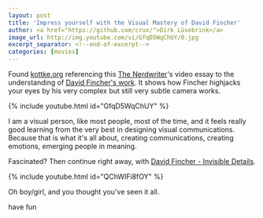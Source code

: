 ```yaml
---
layout: post
title: 'Impress yourself with the Visual Mastery of David Fincher'
author: <a href="https://github.com/crux/">Dirk Lüsebrink</a>
image_url: http://img.youtube.com/vi/GfqD5WqChUY/0.jpg
excerpt_separator: <!--end-of-excerpt-->
categories: [movies]
---
```

Found [kottke.org] referencing this [The Nerdwriter]'s video essay to
the understanding of [David Fincher's work]. It shows how Fincher highjacks
your eyes by his very complex but still very subtle camera works. 

{% include youtube.html id="GfqD5WqChUY" %}

<!--end-of-excerpt-->
I am a visual person, like most people, most of the time, and it feels really
good learning from the very best in designing visual communications. Because
that is what it's all about, creating communications, creating emotions,
emerging people in meaning. 

Fascinated? Then continue right away, with [David Fincher - Invisible Details]. 

{% include youtube.html id="QChWIFi8fOY" %}

Oh boy/girl, and you thought you've seen it all. 

have fun


[kottke.org]: https://kottke.org/17/10/the-movement-of-david-finchers-camera-is-a-surrogate-for-your-eyes
[David Fincher - Invisible Details]: https://youtu.be/QChWIFi8fOY
[the Nerdwriter]: https://www.youtube.com/channel/UCJkMlOu7faDgqh4PfzbpLdg
[David Fincher's work]: http://www.imdb.com/name/nm0000399/
